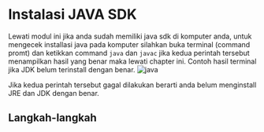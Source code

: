 # Instalasi JAVA SDK

Lewati modul ini jika anda sudah memiliki java sdk di komputer anda, untuk mengecek installasi java pada komputer silahkan buka terminal (command promt) dan ketikkan command `java` dan `javac` jika kedua perintah tersebut menampilkan hasil yang benar maka lewati chapter ini. Contoh hasil terminal jika JDK belum terinstall dengan benar.
![java](01)

Jika kedua perintah tersebut gagal dilakukan berarti anda belum menginstall JRE dan JDK dengan benar.

## Langkah-langkah
